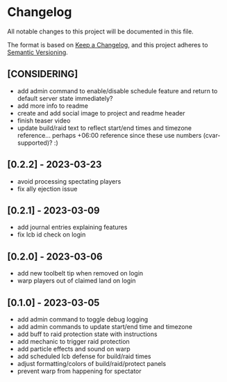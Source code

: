 # Changelog

All notable changes to this project will be documented in this file.

The format is based on [Keep a Changelog](https://keepachangelog.com/en/1.0.0/),
and this project adheres to [Semantic Versioning](https://semver.org/spec/v2.0.0.html).

## [CONSIDERING]

- add admin command to enable/disable schedule feature and return to default server state immediately?
- add more info to readme
- create and add social image to project and readme header
- finish teaser video
- update build/raid text to reflect start/end times and timezone reference... perhaps +06:00 reference since these use numbers (cvar-supported)? :)

## [0.2.2] - 2023-03-23

- avoid processing spectating players
- fix ally ejection issue

## [0.2.1] - 2023-03-09

- add journal entries explaining features
- fix lcb id check on login

## [0.2.0] - 2023-03-06

- add new toolbelt tip when removed on login
- warp players out of claimed land on login

## [0.1.0] - 2023-03-05

- add admin command to toggle debug logging
- add admin commands to update start/end time and timezone
- add buff to raid protection state with instructions
- add mechanic to trigger raid protection
- add particle effects and sound on warp
- add scheduled lcb defense for build/raid times
- adjust formatting/colors of build/raid/protect panels
- prevent warp from happening for spectator
